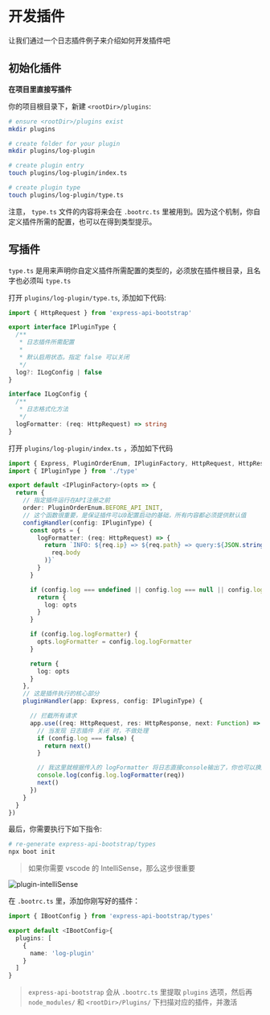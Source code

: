 # 开发插件

让我们通过一个日志插件例子来介绍如何开发插件吧

## 初始化插件

**在项目里直接写插件**

你的项目根目录下，新建 `<rootDir>/plugins`:

```bash
# ensure <rootDir>/plugins exist
mkdir plugins

# create folder for your plugin
mkdir plugins/log-plugin

# create plugin entry
touch plugins/log-plugin/index.ts

# create plugin type
touch plugins/log-plugin/type.ts
```

注意， `type.ts` 文件的内容将来会在 `.bootrc.ts` 里被用到。因为这个机制，你自定义插件所需的配置，也可以在得到类型提示。

## 写插件

`type.ts` 是用来声明你自定义插件所需配置的类型的，必须放在插件根目录，且名字也必须叫 `type.ts`

打开 `plugins/log-plugin/type.ts`, 添加如下代码:

```typescript
import { HttpRequest } from 'express-api-bootstrap'

export interface IPluginType {
  /**
   * 日志插件所需配置
   *
   * 默认启用状态。指定 false 可以关闭
   */
  log?: ILogConfig | false
}

interface ILogConfig {
  /**
   * 日志格式化方法
   */
  logFormatter: (req: HttpRequest) => string
}
```

打开 `plugins/log-plugin/index.ts` ，添加如下代码

```typescript
import { Express, PluginOrderEnum, IPluginFactory, HttpRequest, HttpResponse } from 'express-api-bootstrap'
import { IPluginType } from './type'

export default <IPluginFactory>(opts => {
  return {
    // 指定插件运行在API注册之前
    order: PluginOrderEnum.BEFORE_API_INIT,
    // 这个函数很重要，是保证插件可以0配置启动的基础，所有内容都必须提供默认值
    configHandler(config: IPluginType) {
      const opts = {
        logFormatter: (req: HttpRequest) => {
          return `INFO: ${req.ip} => ${req.path} => query:${JSON.stringify(req.query)} => body:${JSON.stringify(
            req.body
          )}`
        }
      }

      if (config.log === undefined || config.log === null || config.log === false) {
        return {
          log: opts
        }
      }

      if (config.log.logFormatter) {
        opts.logFormatter = config.log.logFormatter
      }

      return {
        log: opts
      }
    },
    // 这是插件执行的核心部分
    pluginHandler(app: Express, config: IPluginType) {

      // 拦截所有请求
      app.use((req: HttpRequest, res: HttpResponse, next: Function) => {
        // 当发现 日志插件 关闭 时，不做处理
        if (config.log === false) {
          return next()
        }

        // 我这里就根据传入的 logFormatter 将日志直接console输出了，你也可以换成任意你需要的形式
        console.log(config.log.logFormatter(req))
        next()
      })
    }
  }
})
```

最后，你需要执行下如下指令:

```bash
# re-generate express-api-bootstrap/types
npx boot init
```

> 如果你需要 vscode 的 IntelliSense，那么这步很重要

<img :src="$withBase('/plugin-intelliSense.gif')" alt="plugin-intelliSense">

在 `.bootrc.ts` 里，添加你刚写好的插件：

```typescript
import { IBootConfig } from 'express-api-bootstrap/types'

export default <IBootConfig>{
  plugins: [
    {
      name: 'log-plugin'
    }
  ]
}
```

> `express-api-bootstrap` 会从 `.bootrc.ts` 里提取 `plugins` 选项，然后再 `node_modules/` 和 `<rootDir>/Plugins/` 下扫描对应的插件，并激活
